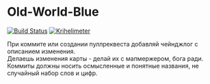 # Old-World-Blue
[![Build Status](https://travis-ci.org/BlackDevTeam/Old-World-Blues.svg)](https://travis-ci.org/BlackDevTeam/Old-World-Blues) 
[![Krihelimeter](http://www.krihelinator.xyz/badge/BlackDevTeam/Old-World-Blues)](http://www.krihelinator.xyz/repositories/BlackDevTeam/Old-World-Blues)

При коммите или создании пуллреквеста добавляй чейнджлог с описанием изменения.
<br>Делаешь изменения карты - делай их с мапмержером, бога ради. 
<br>Коммиты должны носить осмысленные и понятные названия, не случайный набор слов и цифр.  

